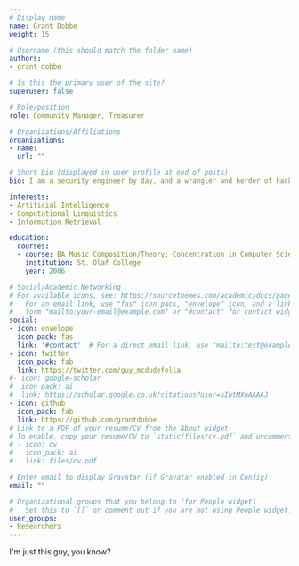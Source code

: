 ```yaml
---
# Display name
name: Grant Dobbe
weight: 15

# Username (this should match the folder name)
authors:
- grant_dobbe

# Is this the primary user of the site?
superuser: false

# Role/position
role: Community Manager, Treasurer

# Organizations/Affiliations
organizations:
- name:
  url: ""

# Short bio (displayed in user profile at end of posts)
bio: I am a security engineer by day, and a wrangler and herder of hackers by night. 

interests:
- Artificial Intelligence
- Computational Linguistics
- Information Retrieval

education:
  courses:
  - course: BA Music Composition/Theory; Concentration in Computer Science
    institution: St. Olaf College
    year: 2006

# Social/Academic Networking
# For available icons, see: https://sourcethemes.com/academic/docs/page-builder/#icons
#   For an email link, use "fas" icon pack, "envelope" icon, and a link in the
#   form "mailto:your-email@example.com" or "#contact" for contact widget.
social:
- icon: envelope
  icon_pack: fas
  link: '#contact'  # For a direct email link, use "mailto:test@example.org".
- icon: twitter
  icon_pack: fab
  link: https://twitter.com/guy_mcdudefella
#- icon: google-scholar
#  icon_pack: ai
#  link: https://scholar.google.co.uk/citations?user=sIwtMXoAAAAJ
- icon: github
  icon_pack: fab
  link: https://github.com/grantdobbe
# Link to a PDF of your resume/CV from the About widget.
# To enable, copy your resume/CV to `static/files/cv.pdf` and uncomment the lines below.
# - icon: cv
#   icon_pack: ai
#   link: files/cv.pdf

# Enter email to display Gravatar (if Gravatar enabled in Config)
email: ""

# Organizational groups that you belong to (for People widget)
#   Set this to `[]` or comment out if you are not using People widget.
user_groups:
- Researchers
---
```


I'm just this guy, you know?
